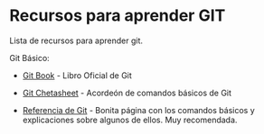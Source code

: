 Recursos para aprender GIT
====

Lista de recursos para aprender git.

Git Básico:

*   [Git Book](https://git-scm.com/book/es/v1) -
Libro Oficial de Git

*   [Git Chetasheet](https://services.github.com/kit/downloads/github-git-cheat-sheet.pdf) -
Acordeón de comandos básicos de Git

*   [Referencia de Git](http://rogerdudler.github.io/git-guide/index.es.html) -
Bonita página con los comandos básicos y explicaciones sobre algunos de ellos.
Muy recomendada.
